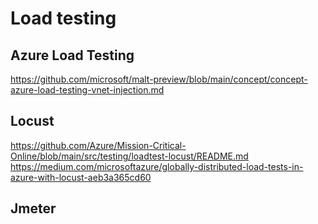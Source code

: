 # Load testing

## Azure Load Testing

https://github.com/microsoft/malt-preview/blob/main/concept/concept-azure-load-testing-vnet-injection.md

## Locust

https://github.com/Azure/Mission-Critical-Online/blob/main/src/testing/loadtest-locust/README.md
https://medium.com/microsoftazure/globally-distributed-load-tests-in-azure-with-locust-aeb3a365cd60

## Jmeter

